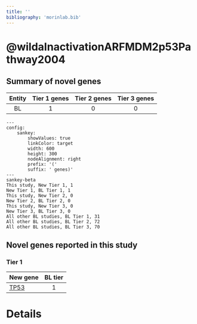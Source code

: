 ```yaml
---
title: ''
bibliography: 'morinlab.bib'
---
```


# @wildaInactivationARFMDM2p53Pathway2004
## Summary of novel genes

|Entity| Tier 1 genes| Tier 2 genes|Tier 3 genes|
|:-:|:-:|:-:|:-:|
|BL|1|0|0|
```mermaid
---
config:
    sankey:
        showValues: true
        linkColor: target
        width: 600
        height: 300
        nodeAlignment: right
        prefix: '('
        suffix: ' genes)'
---
sankey-beta
This study, New Tier 1, 1
New Tier 1, BL Tier 1, 1
This study, New Tier 2, 0
New Tier 2, BL Tier 2, 0
This study, New Tier 3, 0
New Tier 3, BL Tier 3, 0
All other BL studies, BL Tier 1, 31
All other BL studies, BL Tier 2, 72
All other BL studies, BL Tier 3, 70
```

## Novel genes reported in this study

### Tier 1
|New gene|BL tier|
|:-|:-:|
|[TP53](../TP53)|1 |


# Details

